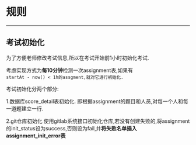 # 规则

---

## 考试初始化

为了方便老师修改考试信息,所以在考试开始前1小时初始化考试.

考虑实现方式为**每10分钟**检测一次assignment表,如果有  
`startAt - now() < 1h的assgment,就对它进行初始化.`

考试初始化分两个部分:

1.数据库score\_detail表初始化.
即根据assignment的题目和人员,对每一个人和每一道题建立一行.

2.git仓库初始化
使用gitlab系统接口初始化仓库,若没有创建失败的,将assignment的init_status设为success,否则设为fail,并**将失败名单插入assignment_init_error表**




